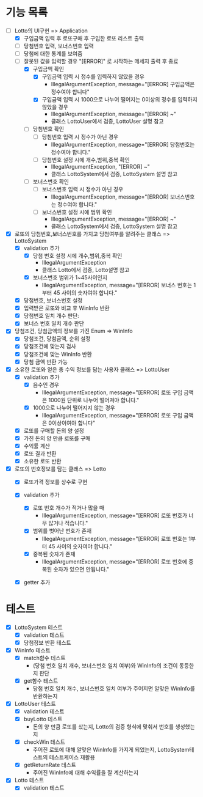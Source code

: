 # 기능 목록
- [ ] Lotto의 UI구현 => Application
    - [x] 구입금액 입력 후 로또구매 후 구입한 로또 리스트 출력
    - [ ] 당첨번호 입력, 보너스번호 입력
    - [ ] 당첨에 대한 통계를 보여줌
    - [ ] 잘못된 값을 입력할 경우 "[ERROR]" 로 시작하는 메세지 출력 후 종료
      - [x] 구입금액 확인
        - [x] 구입금액 입력 시 정수를 입력하지 않았을 경우
          - IllegalArgumentException, message="[ERROR] 구입금액은 정수여야 합니다"
        - [x] 구입금액 입력 시 1000으로 나누어 떨어지는 0이상의 정수를 입력하지 않았을 경우
          - IllegalArgumentException, message="[ERROR] ~"
          - 클래스 LottoUser에서 검증, LottoUser 설명 참고
      - [ ] 당첨번호 확인
        - [ ] 당첨번호 입력 시 정수가 아닌 경우
          - IllegalArgumentException, message="[ERROR] 당첨번호는 정수여야 합니다."
        - [ ] 당첨번호 설정 시에 개수,범위,중복 확인
          - IllegalArgumentException, "[ERROR] ~"
          - 클래스 LottoSystem에서 검증, LottoSystem 설명 참고
      - [ ] 보너스번호 확인       
        - [ ] 보너스번호 입력 시 정수가 아닌 경우
          - IllegalArgumentException, message="[ERROR] 보너스번호는 정수여야 합니다."
        - [ ] 보너스번호 설정 시에 범위 확인
          - IllegalArgumentException, message="[ERROR] ~"
          - 클래스 LottoSystem에서 검증, LottoSystem 설명 참고


- [x] 로또의 당첨번호,보너스번호를 가지고 당첨여부를 알려주는 클래스 => LottoSystem
    - [x] validation 추가
      - [x] 당첨 번호 설정 시에 개수,범위,중복 확인
        - IllegalArgumentException
        - 클래스 Lotto에서 검증, Lotto설명 참고
      - [x] 보너스번호 범위가 1~45사이인지
        - IllegalArgumentException, message="[ERROR] 보너스 번호는 1부터 45 사이의 숫자여야 합니다."
    - [x] 당첨번호, 보너스번호 설정
    - [x] 입력받은 로또와 비교 후 WinInfo 반환
    - [x] 당첨번호 일치 개수 판단:
    - [x] 보너스 번호 일치 개수 판단

- [x] 당첨조건, 당첨금액의 정보를 가진 Enum => WinInfo 
  - [x] 당첨조건, 당첨금액, 순위 설정
  - [x] 당첨조건에 맞는지 검사
  - [x] 당첨조건에 맞는 WinInfo 반환
  - [x] 당첨 금액 반환 가능

- [x] 소유한 로또와 얻은 총 수익 정보를 담는 사용자 클래스 => LottoUser
    - [x] validation 추가
        - [x] 음수인 경우
            - IllegalArgumentException, message="[ERROR] 로또 구입 금액은 1000원 단위로 나누어 떨어져야 합니다."
        - [x] 1000으로 나누어 떨어지지 않는 경우
            - IllegalArgumentException, message="[ERROR] 로또 구입 금액은 0이상이여야 합니다"
    - [x] 로또를 구매할 돈의 양 설정
    - [x] 가진 돈의 양 만큼 로또를 구매
    - [x] 수익률 계산
    - [x] 로또 결과 반환
    - [x] 소유한 로또 반환

- [x] 로또의 번호정보를 담는 클래스 => Lotto
    - [x] 로또가격 정보를 상수로 구현
    - [x] validation 추가
      - [x] 로또 번호 개수가 적거나 많을 때
        - IllegalArgumentException, message="[ERROR] 로또 번호가 너무 많거나 적습니다."
      - [x] 범위를 벗어난 번호가 존재
        - IllegalArgumentException, message="[ERROR] 로또 번호는 1부터 45 사이의 숫자여야 합니다."
      - [x] 중복된 숫자가 존재
        - IllegalArgumentException, message="[ERROR] 로또 번호에 중복된 숫자가 있으면 안됩니다."
    - [x] getter 추가
    

# 테스트
- [x] LottoSystem 테스트
  - [x] validation 테스트
  - [x] 당첨정보 반환 테스트

- [x] WinInfo 테스트
  - [x] match함수 테스트
    - (당첨 번호 일치 개수, 보너스번호 일치 여부)와 WinInfo의 조건이 동등한지 판단
  - [x] get함수 테스트
    - 당첨 번호 일치 개수, 보너스번호 일치 여부가 주어지면 알맞은 WinInfo를 반환하는지

- [x] LottoUser 테스트
  - [x] validation 테스트
  - [x] buyLotto 테스트
    - 돈의 양 만큼 로또를 샀는지, Lotto의 검증 형식에 맞춰서 번호를 생성했는지
  - [x] checkWin 테스트
    - 주어진 로또에 대해 알맞은 WinInfo를 가지게 되었는지, LottoSystem테스트의 테스트케이스 재활용
  - [x] getReturnRate 테스트
    - 주어진 WinInfo에 대해 수익률을 잘 계산하는지

- [x] Lotto 테스트
  - [x] validation 테스트   